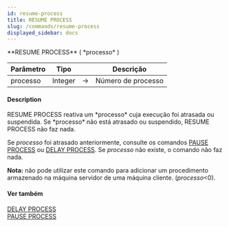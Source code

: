 ```yaml
---
id: resume-process
title: RESUME PROCESS
slug: /commands/resume-process
displayed_sidebar: docs
---
```


<!--REF #_command_.RESUME PROCESS.Syntax-->**RESUME PROCESS** ( *processo* )<!-- END REF-->
<!--REF #_command_.RESUME PROCESS.Params-->
| Parâmetro | Tipo |  | Descrição |
| --- | --- | --- | --- |
| processo | Integer | &rarr; | Número de processo |

<!-- END REF-->

#### Description 

<!--REF #_command_.RESUME PROCESS.Summary-->RESUME PROCESS reativa um *processo* cuja execução foi atrasada ou suspendida.<!-- END REF--> Se *processo* não está atrasado ou suspendido, RESUME PROCESS não faz nada.

Se *processo* foi atrasado anteriormente, consulte os comandos [PAUSE PROCESS](pause-process.md "PAUSE PROCESS") ou [DELAY PROCESS](delay-process.md "DELAY PROCESS"). Se *processo* não existe, o comando não faz nada.

**Nota:** não pode utilizar este comando para adicionar um procedimento armazenado na máquina servidor de uma máquina cliente. (*processo*<0).

#### Ver também 

[DELAY PROCESS](delay-process.md)  
[PAUSE PROCESS](pause-process.md)  